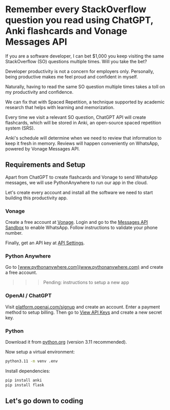 # Remember every StackOverflow question you read using ChatGPT, Anki flashcards and Vonage Messages API

If you are a software developer, I can bet $1,000 you keep visiting the same StackOverflow (SO) questions multiple times. Will you take the bet?

Developer productivity is not a concern for employers only. Personally, being productive makes me feel proud and confident in myself.

Naturally, having to read the same SO question multiple times takes a toll on my productivity and confidence.

We can fix that with Spaced Repetition, a technique supported by academic research that helps with learning and memorization.

Every time we visit a relevant SO question, ChatGPT API will create flashcards, which will be stored in Anki, an open-source spaced repetition system (SRS).

Anki's schedule will determine when we need to review that information to keep it fresh in memory. Reviews will happen conveniently on WhatsApp, powered by Vonage Messages API.


## Requirements and Setup

Apart from ChatGPT to create flashcards and Vonage to send WhatsApp messages, we will use PythonAnywhere to run our app in the cloud.

Let's create every account and install all the software we need to start building this productivity app.


### Vonage

Create a free account at [Vonage](https://ui.idp.vonage.com/ui/auth/registration). Login and go to the [Messages API Sandbox](https://dashboard.nexmo.com/messages/sandbox) to enable WhatsApp. Follow instructions to validate your phone number.

Finally, get an API key at [API Settings](https://dashboard.nexmo.com/settings).


### Python Anywhere

Go to [www.pythonanywhere.com](www.pythonanywhere.com) and create a free account.

>>> Pending: instructions to setup a new app


### OpenAI / ChatGPT

Visit [platform.openai.com/signup](platform.openai.com/signup) and create an account. Enter a payment method to setup billing. Then go to [View API Keys](https://platform.openai.com/account/api-keys) and create a new secret key.


### Python

Download it from [python.org](https://www.python.org/downloads) (version 3.11 recommended).

Now setup a virtual environment:

```bash
python3.11 -m venv .env
```

Install dependencies:

```bash
pip install anki
pip install flask
```

## Let's go down to coding



